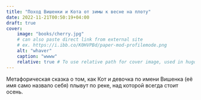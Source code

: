 ```yaml
---
title: "Поход Вишенки и Кота от зимы к весне на плоту"
date: 2022-11-21T00:50:19+04:00
draft: true
cover:
    image: "books/cherry.jpg"
    # can also paste direct link from external site
    # ex. https://i.ibb.co/K0HVPBd/paper-mod-profilemode.png
    alt: "whaver"
    caption: "wwww"
    relative: true # To use relative path for cover image, used in hugo Page-bundles
---
```


Метафорическая сказка о том, как Кот и девочка по имени Вишенка (её имя само назвало себя) плывут по реке, над которой всегда стоит осень. 